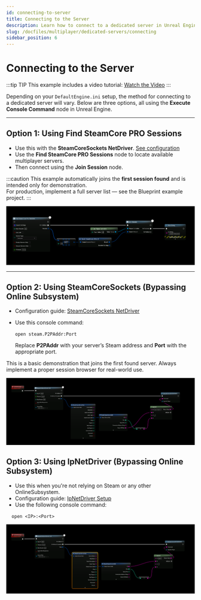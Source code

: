 ```yaml
---
id: connecting-to-server
title: Connecting to the Server
description: Learn how to connect to a dedicated server in Unreal Engine using SteamCore PRO sessions, SteamCoreSockets, or IpNetDriver.
slug: /docfiles/multiplayer/dedicated-servers/connecting
sidebar_position: 6
---
```


# Connecting to the Server

:::tip TIP
This example includes a video tutorial: [Watch the Video](../../videos/dedicated-server-ue5.mdx)
:::

Depending on your `DefaultEngine.ini` setup, the method for connecting to a dedicated server will vary. Below are three options, all using the **Execute Console Command** node in Unreal Engine.

---

## Option 1: Using Find SteamCore PRO Sessions

- Use this with the **SteamCoreSockets NetDriver**. [See configuration](../../multiplayer/configuring_steamsockets.md)
- Use the **Find SteamCore PRO Sessions** node to locate available multiplayer servers.
- Then connect using the **Join Session** node.

:::caution
This example automatically joins the **first session found** and is intended only for demonstration.  
For production, implement a full server list — see the Blueprint example project.
:::

![Join Session Example](../../../../static/img/dedicated_connect_join_session.png)

---

## Option 2: Using SteamCoreSockets (Bypassing Online Subsystem)

- Configuration guide: [SteamCoreSockets NetDriver](../../multiplayer/configuring_steamsockets.md)
- Use this console command:

    ```text
    open steam.P2PAddr:Port
    ```

  Replace **P2PAddr** with your server’s Steam address and **Port** with the appropriate port.

This is a basic demonstration that joins the first found server.
Always implement a proper session browser for real-world use.

![Image](../../../../static/img/dedicated_connect_sockets.png)

## Option 3: Using IpNetDriver (Bypassing Online Subsystem)

- Use this when you're not relying on Steam or any other OnlineSubsystem.
- Configuration guide: [IpNetDriver Setup](../../additional/configuring_ipnetdriver.md)
- Use the following console command:

```text
  open <IP>:<Port>
```

  ![Image](../../../../static/img/dedicated_connect_ip.png)